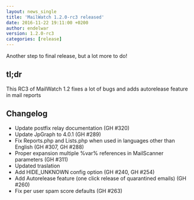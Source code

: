 ```yaml
---
layout: news_single
title: 'MailWatch 1.2.0-rc3 released'
date: 2016-11-22 19:11:00 +0200
author: endelwar
version: 1.2.0-rc3
categories: [release]
---
```


Another step to final release, but a lot more to do!

## tl;dr
This RC3 of MailWatch 1.2 fixes a lot of bugs and adds autorelease feature in mail reports

## Changelog
 - Update postfix relay documentation (GH #320)
 - Update JpGraph to 4.0.1 (GH #289)
 - Fix Reports.php and Lists.php when used in languages other than English (GH #307, GH #288)
 - Proper expansion multiple %var% references in MailScanner parameters (GH #311)
 - Updated traslation
 - Add HIDE_UNKNOWN config option (GH #240, GH #254)
 - Add Autorelease feature (one click release of quarantined emails) (GH #260)
 - Fix per user spam score defaults (GH #263)